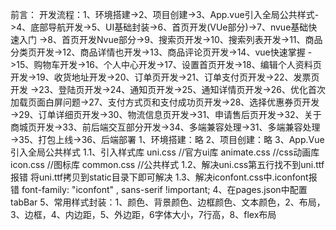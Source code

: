 前言：
开发流程：1、环境搭建->2、项目创建->3、App.vue引入全局公共样式->4、底部导航开发->5、UI基础封装->6、首页开发(VUe部分)->7、nvue基础快速入门
	->8、首页开发Nvue部分->9、搜索页开发->10、搜索列表开发->11、商品分类页开发->12、商品详情也开发->13、商品评论页开发->14、vue快速掌握
	->15、购物车开发->16、个人中心开发->17、设置首页开发->18、编辑个人资料页开发->19、收货地址开发->20、订单页开发->21、订单支付页开发->22、发票页开发
	->23、登陆页开发->24、通知页开发->25、通知详情页开发->26、优化首次加载页面白屏问题->27、支付方式页和支付成功页开发->28、选择优惠券页开发
	->29、订单详细页开发->30、物流信息页开发->31、申请售后页开发->32、关于商城页开发->33、前后端交互部分开发->34、多端兼容处理->31、多端兼容处理
	->35、打包上线->36、后端部署
1、环境搭建：略
2、项目创建：略
3、App.Vue 引入全局公共样式
	1.1、引入样式库
		uni.css 	//官方ui库
		animate.css //css动画库
		icon.css 	//图标库
		common.css 	//公共样式
	1.2、解决uni.css第五行找不到uni.ttf报错
	将uni.ttf拷贝到static目录下即可解决
	1.3、解决iconfont.css中.iconfont报错
	font-family: "iconfont"  , sans-serif  !important;
4、在pages.json中配置tabBar
5、常用样式封装：1、颜色、背景颜色、边框颜色、文本颜色，2、布局，3、边框，4、内边距，5、外边距，6字体大小，7行高，8、flex布局
